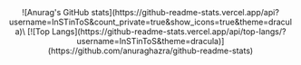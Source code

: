 <center>
![Anurag's GitHub stats](https://github-readme-stats.vercel.app/api?username=InSTinToS&count_private=true&show_icons=true&theme=dracula)\
[![Top Langs](https://github-readme-stats.vercel.app/api/top-langs/?username=InSTinToS&theme=dracula)](https://github.com/anuraghazra/github-readme-stats)
<center>
<!--
**InSTinToS/InSTinToS** is a ✨ _special_ ✨ repository because its `README.md` (this file) appears on your GitHub profile.

Here are some ideas to get you started:

- 🔭 I’m currently working on ...
- 🌱 I’m currently learning ...
- 👯 I’m looking to collaborate on ...
- 🤔 I’m looking for help with ...
- 💬 Ask me about ...
- 📫 How to reach me: ...
- 😄 Pronouns: ...
- ⚡ Fun fact: ...
-->
